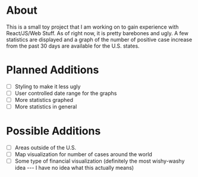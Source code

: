 # About
This is a small toy project that I am working on to gain experience with React/JS/Web Stuff. As of right now, it is pretty barebones and ugly. A few statistics are displayed and a graph of the number of positive case increase from the past 30 days are available for the U.S. states.

# Planned Additions
- [ ] Styling to make it less ugly
- [ ] User controlled date range for the graphs
- [ ] More statistics graphed
- [ ] More statistics in general

# Possible Additions
- [ ] Areas outside of the U.S.
- [ ] Map visualization for number of cases around the world
- [ ] Some type of financial visualization (definitely the most wishy-washy idea --- I have no idea what this actually means)
